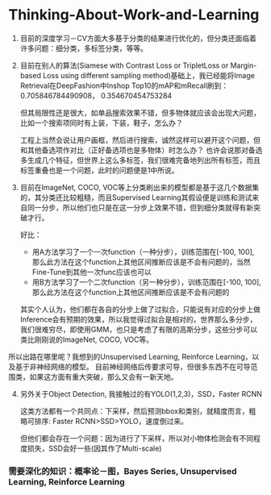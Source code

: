 # Thinking-About-Work-and-Learning
1. 目前的深度学习－CV方面大多基于分类的结果进行优化的，但分类还面临着许多问题：细分类，多标签分类，等等。
2. 目前在别人的算法(Siamese with Contrast Loss or TripletLoss or Margin-based Loss using different sampling method)基础上，我已经能将Image Retrieval在DeepFashion中Inshop Top10的mAP和mRecall刷到：0.705846784490908， 0.354670454753284
    
    但其局限性还是很大，如单品搜索效果不错，但多物体就应该会出现大问题，比如一个搜索项同时有上装，下装，鞋子，怎么办？
    
    工程上当然会说让用户画框，然后进行搜索，诚然这样可以避开这个问题，但和其他备选项作对比（正好备选项也是多物体）时怎么办？ 也许会说那对备选多生成几个特征，但世界上这么多标签，我们很难完备地列出所有标签，而且标签重叠也是一个问题，此时的问题便是1中所说。
3. 目前在ImageNet, COCO, VOC等上分类刷出来的模型都是基于这几个数据集的，其分类还比较粗糙，而且Supervised Learning其假设便是训练和测试来自同一分步，所以他们也只是在这一分步上效果不错，但到细分类就得有新突破才行。

    好比：
    * 用A方法学习了一个一次function（一种分步），训练范围在[-100, 100], 那么此方法在这个function上其他区间推断应该是不会有问题的，当然Fine-Tune到其他一次func应该也可以
    * 用B方法学习了一个二次function（另一种分步），训练范围在[-100, 100], 那么此方法在这个function上其他区间推断应该是不会有问题的
    
    其实个人认为，他们都在各自的分步上做了过拟合，只能说有对应的分步上做Inference会有预期的效果，所以我觉得过拟合是相对的，世界那么多分步，我们很难穷尽，即使用GMM，也只是考虑了有限的高斯分步，这些分步可以类比刚刚说的ImageNet, COCO, VOC等。

所以出路在哪里呢？我想到的Unsupervised Learning, Reinforce Learning，以及基于非神经网络的模型。
目前神经网络后传要求可导，但很多东西不在可导范围类，如果这方面有重大突破，那么又会有一新天地。

4. 另外关于Object Detection, 我接触过的有YOLO(1,2,3)，SSD，Faster RCNN

    这类方法都有一个共同点：下采样，然后预测bbox和类别，就精度而言，粗略可排序: Faster RCNN>SSD>YOLO，速度倒过来。

    但他们都会存在一个问题：因为进行了下采样，所以对小物体检测会有不同程度损失，SSD会好一些(因其作了Multi-scale)
    
### 需要深化的知识：概率论－图，Bayes Series, Unsupervised Learning, Reinforce Learning  

